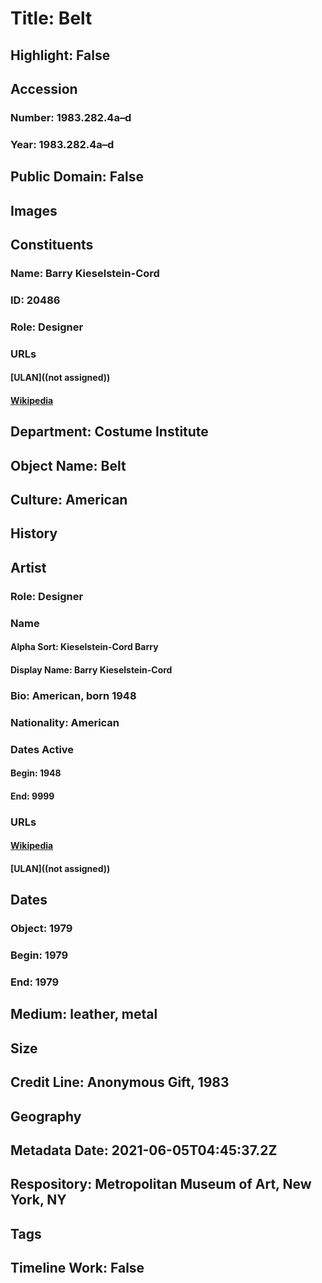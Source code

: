 # Title: Belt
## Highlight: False
## Accession
### Number: 1983.282.4a–d
### Year: 1983.282.4a–d
## Public Domain: False
## Images
## Constituents
### Name: Barry Kieselstein-Cord
### ID: 20486
### Role: Designer
### URLs
#### [ULAN]((not assigned))
#### [Wikipedia](https://www.wikidata.org/wiki/Q67682921)
## Department: Costume Institute
## Object Name: Belt
## Culture: American
## History
## Artist
### Role: Designer
### Name
#### Alpha Sort: Kieselstein-Cord Barry
#### Display Name: Barry Kieselstein-Cord
### Bio: American, born 1948
### Nationality: American
### Dates Active
#### Begin: 1948
#### End: 9999
### URLs
#### [Wikipedia](https://www.wikidata.org/wiki/Q67682921)
#### [ULAN]((not assigned))
## Dates
### Object: 1979
### Begin: 1979
### End: 1979
## Medium: leather, metal
## Size
## Credit Line: Anonymous Gift, 1983
## Geography
## Metadata Date: 2021-06-05T04:45:37.2Z
## Respository: Metropolitan Museum of Art, New York, NY
## Tags
## Timeline Work: False
